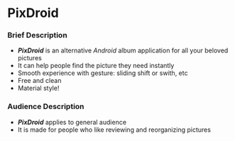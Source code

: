 # PixDroid
### Brief Description
*   ***PixDroid*** is an alternative *Android* album application for all your beloved pictures
*   It can help people find the picture they need instantly
*   Smooth experience with gesture: sliding shift or swith, etc
*   Free and clean
*   Material style!

### Audience Description
*   ***PixDroid*** applies to general audience
*   It is made for people who like reviewing and reorganizing pictures
